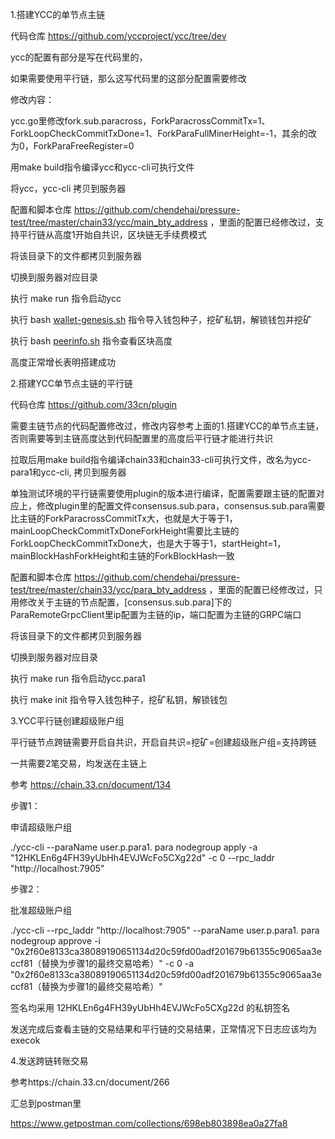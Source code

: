 1.搭建YCC的单节点主链

代码仓库 https://github.com/yccproject/ycc/tree/dev

ycc的配置有部分是写在代码里的，

如果需要使用平行链，那么这写代码里的这部分配置需要修改

修改内容：

ycc.go里修改fork.sub.paracross，ForkParacrossCommitTx=1、ForkLoopCheckCommitTxDone=1、ForkParaFullMinerHeight=-1，其余的改为0，ForkParaFreeRegister=0

用make build指令编译ycc和ycc-cli可执行文件

将ycc，ycc-cli 拷贝到服务器

配置和脚本仓库 https://github.com/chendehai/pressure-test/tree/master/chain33/ycc/main_bty_address ，里面的配置已经修改过，支持平行链从高度1开始自共识，区块链无手续费模式

将该目录下的文件都拷贝到服务器

切换到服务器对应目录

执行 make run 指令启动ycc

执行 bash [wallet-genesis.sh](https://github.com/chendehai/pressure-test/blob/master/chain33/ycc/main/wallet-genesis.sh)  指令导入钱包种子，挖矿私钥，解锁钱包并挖矿

执行 bash [peerinfo.sh](https://github.com/chendehai/pressure-test/blob/master/chain33/ycc/main/peerinfo.sh) 指令查看区块高度

高度正常增长表明搭建成功

2.搭建YCC单节点主链的平行链

代码仓库 https://github.com/33cn/plugin

需要主链节点的代码配置修改过，修改内容参考上面的1.搭建YCC的单节点主链，否则需要等到主链高度达到代码配置里的高度后平行链才能进行共识

拉取后用make build指令编译chain33和chain33-cli可执行文件，改名为ycc-para1和ycc-cli, 拷贝到服务器

单独测试环境的平行链需要使用plugin的版本进行编译，配置需要跟主链的配置对应上，修改plugin里的配置文件consensus.sub.para，consensus.sub.para需要比主链的ForkParacrossCommitTx大，也就是大于等于1，mainLoopCheckCommitTxDoneForkHeight需要比主链的ForkLoopCheckCommitTxDone大，也是大于等于1，startHeight=1，mainBlockHashForkHeight和主链的ForkBlockHash一致

配置和脚本仓库 https://github.com/chendehai/pressure-test/tree/master/chain33/ycc/para_bty_address ，里面的配置已经修改过，只用修改关于主链的节点配置，[consensus.sub.para]下的ParaRemoteGrpcClient里ip配置为主链的ip，端口配置为主链的GRPC端口

将该目录下的文件都拷贝到服务器

切换到服务器对应目录

执行 make run 指令启动ycc.para1

执行 make init 指令导入钱包种子，挖矿私钥，解锁钱包



3.YCC平行链创建超级账户组

平行链节点跨链需要开启自共识，开启自共识=挖矿=创建超级账户组=支持跨链

一共需要2笔交易，均发送在主链上

参考 https://chain.33.cn/document/134

步骤1：

申请超级账户组

./ycc-cli --paraName user.p.para1. para nodegroup apply -a "12HKLEn6g4FH39yUbHh4EVJWcFo5CXg22d" -c 0 --rpc_laddr "http://localhost:7905"

步骤2：

批准超级账户组

./ycc-cli --rpc_laddr "http://localhost:7905" --paraName user.p.para1. para nodegroup approve -i "0x2f60e8133ca38089190651134d20c59fd00adf201679b61355c9065aa3eccf81（替换为步骤1的最终交易哈希）" -c 0 -a "0x2f60e8133ca38089190651134d20c59fd00adf201679b61355c9065aa3eccf81（替换为步骤1的最终交易哈希）"

签名均采用 12HKLEn6g4FH39yUbHh4EVJWcFo5CXg22d 的私钥签名

发送完成后查看主链的交易结果和平行链的交易结果，正常情况下日志应该均为execok

4.发送跨链转账交易

参考https://chain.33.cn/document/266

汇总到postman里

https://www.getpostman.com/collections/698eb803898ea0a27fa8